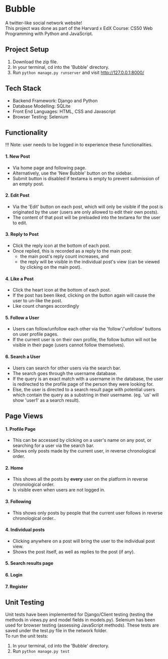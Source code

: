 # Bubble 
A twitter-like social network website! <br>
This project was done as part of the Harvard x EdX Course: CS50 Web Programming with Python and JavaScript.

## Project Setup
1. Download the zip file.
2. In your terminal, cd into the 'Bubble' directory.
3. Run ```python manage.py runserver``` and visit <a>http://127.0.0.1:8000/</a>

## Tech Stack
- Backend Framework: Django and Python
- Database Modelling: SQLite
- Front End Languages: HTML, CSS and Javascript
- Browser Testing: Selenium

## Functionality
!!! Note: user needs to be logged in to experience these functionalities.
#### 1. New Post
- Via home page and following page.
- Alternatively, use the 'New Bubble' button on the sidebar.
- Submit button is disabled if textarea is empty to prevent submission of an empty post.

#### 2. Edit Post
- Via the 'Edit' button on each post, which will only be visible if the post is originated by the user (users are only allowed to edit their own posts).
- The content of that post will be preloaded into the textarea for the user to edit.

#### 3. Reply to Post
- Click the reply icon at the bottom of each post.
- Once replied, this is recorded as a reply to the main post:
  - the main post's reply count increases, and
  - the reply will be visible in the individual post's view (can be viewed by clicking on the main post).

#### 4. Like a Post
- Click the heart icon at the bottom of each post.
- If the post has been liked, clicking on the button again will cause the user to un-like the post.
- Like count changes accordingly

#### 5. Follow a User
- Users can follow/unfollow each other via the 'follow'/'unfollow' buttons on user profile pages.
- If the current user is on their own profile, the follow button will not be visible in their page (users cannot follow themselves).

#### 6. Search a User
- Users can search for other users via the search bar.
- The search goes through the username database.
- If the query is an exact match with a username in the database, the user is redirected to the profile page of the person they were looking for.
- Else, the user is directed to a search result page with potential users which contain the query as a substring in their username. (eg. 'us' will show 'user1' as a search result).

## Page Views
#### 1. Profile Page
- This can be accessed by clicking on a user's name on any post, or searching for a user via the search bar.
- Shows only posts made by the current user, in reverse chronological order.

#### 2. Home
- This shows all the posts by <b>every</b> user on the platform in reverse chronological order.
- Is visible even when users are not logged in.

#### 3. Following
- This shows only posts by people that the current user follows in reverse chronological order..

#### 4. Individual posts
- Clicking anywhere on a post will bring the user to the individual post view.
- Shows the post itself, as well as replies to the post (if any).

#### 5. Search results page

#### 6. Login

#### 7. Register

## Unit Testing
Unit tests have been implemented for Django/Client testing (testing the methods in views.py and model fields in models.py). Selenium has been used for browser testing (assessing JavaScript methods). 
These tests are saved under the test.py file in the network folder. <br>
To run the unit tests:
1. In your terminal, cd into the 'Bubble' directory.
2. Run ```python manage.py test``` 


